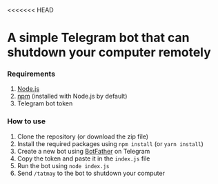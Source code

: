 <<<<<<< HEAD
# A simple Telegram bot that can shutdown your computer remotely



### Requirements
1. [Node.js](https://nodejs.org/)
2. [npm](https://www.npmjs.com/) (installed with Node.js by default)
3. Telegram bot token

### How to use
1. Clone the repository (or download the zip file)
2. Install the required packages using `npm install` (or `yarn install`)
3. Create a new bot using [BotFather](https://t.me/BotFather) on Telegram
4. Copy the token and paste it in the `index.js` file
5. Run the bot using `node index.js`
6. Send `/tatmay` to the bot to shutdown your computer

